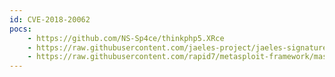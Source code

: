 ```yaml
---
id: CVE-2018-20062
pocs:
    - https://github.com/NS-Sp4ce/thinkphp5.XRce
    - https://raw.githubusercontent.com/jaeles-project/jaeles-signatures/master/cves/thinkphp-rce-cve-2018-20062.yaml
    - https://raw.githubusercontent.com/rapid7/metasploit-framework/master/modules/exploits/unix/webapp/thinkphp_rce.rb
---
```

